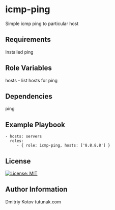 icmp-ping
=========

Simple icmp ping to particular host

Requirements
------------

Installed ping

Role Variables
--------------

hosts - list hosts for ping

Dependencies
------------

ping

Example Playbook
----------------

    - hosts: servers
      roles:
         - { role: icmp-ping, hosts: ['8.8.8.8'] }

License
-------

[![License: MIT](https://img.shields.io/badge/License-MIT-yellow.svg)](https://opensource.org/licenses/MIT)

Author Information
------------------

Dmitriy Kotov tutunak.com
